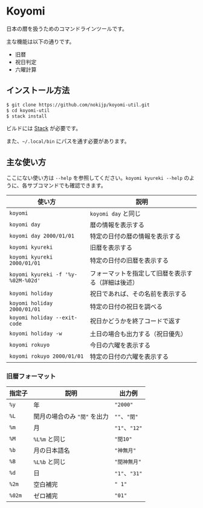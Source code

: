 # Koyomi

日本の暦を扱うためのコマンドラインツールです。

主な機能は以下の通りです。

- 旧暦
- 祝日判定
- 六曜計算


## インストール方法

```bash
$ git clone https://github.com/nokijp/koyomi-util.git
$ cd koyomi-util
$ stack install 
```

ビルドには [Stack](https://www.haskellstack.org/) が必要です。

また、`~/.local/bin` にパスを通す必要があります。


## 主な使い方

ここにない使い方は `--help` を参照してください。`koyomi kyureki --help` のように、各サブコマンドでも確認できます。

| 使い方 | 説明 |
|---|---|
| `koyomi` | `koyomi day` と同じ |
| `koyomi day` | 暦の情報を表示する |
| `koyomi day 2000/01/01` | 特定の日付の暦の情報を表示する |
| `koyomi kyureki` | 旧暦を表示する |
| `koyomi kyureki 2000/01/01` | 特定の日付の旧暦を表示する |
| `koyomi kyureki -f '%y-%02M-%02d'` | フォーマットを指定して旧暦を表示する（詳細は後述） |
| `koyomi holiday` | 祝日であれば、その名前を表示する |
| `koyomi holiday 2000/01/01` | 特定の日付の祝日を調べる |
| `koyomi holiday --exit-code` | 祝日かどうかを終了コードで返す |
| `koyomi holiday -w` | 土日の場合も出力する（祝日優先） |
| `koyomi rokuyo` | 今日の六曜を表示する |
| `koyomi rokuyo 2000/01/01` | 特定の日付の六曜を表示する |

### 旧暦フォーマット

| 指定子 | 説明 | 出力例 |
|---|---|---|
| `%y` | 年 | `"2000"` |
| `%L` | 閏月の場合のみ `"閏"` を出力 | `""`、`"閏"` |
| `%m` | 月 | `"1"`、`"12"` |
| `%M` | `%L%m` と同じ | `"閏10"` |
| `%b` | 月の日本語名 | `"神無月"` |
| `%B` | `%L%b` と同じ | `"閏神無月"` |
| `%d` | 日 | `"1"`、`"31"` |
| `%2m` | 空白補完 | `" 1"` |
| `%02m` | ゼロ補完 | `"01"` |

